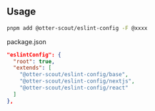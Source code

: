 ## Usage

```sh
pnpm add @otter-scout/eslint-config -F @xxxx
```

package.json

```json
"eslintConfig": {
  "root": true,
  "extends": [
    "@otter-scout/eslint-config/base",
    "@otter-scout/eslint-config/nextjs",
    "@otter-scout/eslint-config/react"
  ]
},
```
